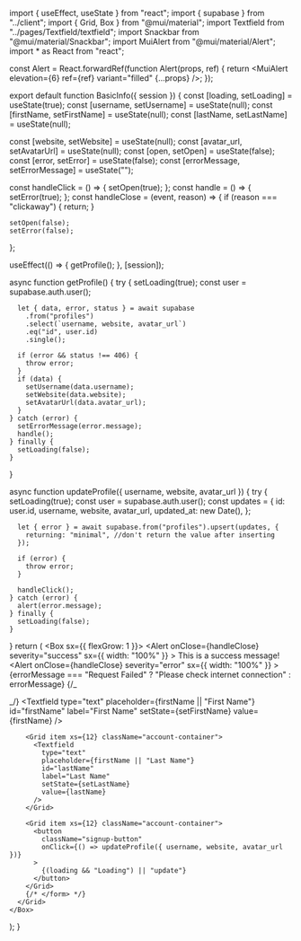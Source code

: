 import { useEffect, useState } from "react";
import { supabase } from "../client";
import { Grid, Box } from "@mui/material";
import Textfield from "../pages/Textfield/textfield";
import Snackbar from "@mui/material/Snackbar";
import MuiAlert from "@mui/material/Alert";
import \* as React from "react";

const Alert = React.forwardRef(function Alert(props, ref) {
return <MuiAlert elevation={6} ref={ref} variant="filled" {...props} />;
});

export default function BasicInfo({ session }) {
const [loading, setLoading] = useState(true);
const [username, setUsername] = useState(null);
const [firstName, setFirstName] = useState(null);
const [lastName, setLastName] = useState(null);

const [website, setWebsite] = useState(null);
const [avatar_url, setAvatarUrl] = useState(null);
const [open, setOpen] = useState(false);
const [error, setError] = useState(false);
const [errorMessage, setErrorMessage] = useState("");

const handleClick = () => {
setOpen(true);
};
const handle = () => {
setError(true);
};
const handleClose = (event, reason) => {
if (reason === "clickaway") {
return;
}

    setOpen(false);
    setError(false);

};

useEffect(() => {
getProfile();
}, [session]);

async function getProfile() {
try {
setLoading(true);
const user = supabase.auth.user();

      let { data, error, status } = await supabase
        .from("profiles")
        .select(`username, website, avatar_url`)
        .eq("id", user.id)
        .single();

      if (error && status !== 406) {
        throw error;
      }
      if (data) {
        setUsername(data.username);
        setWebsite(data.website);
        setAvatarUrl(data.avatar_url);
      }
    } catch (error) {
      setErrorMessage(error.message);
      handle();
    } finally {
      setLoading(false);
    }

}

async function updateProfile({ username, website, avatar_url }) {
try {
setLoading(true);
const user = supabase.auth.user();
const updates = {
id: user.id,
username,
website,
avatar_url,
updated_at: new Date(),
};

      let { error } = await supabase.from("profiles").upsert(updates, {
        returning: "minimal", //don't return the value after inserting
      });

      if (error) {
        throw error;
      }

      handleClick();
    } catch (error) {
      alert(error.message);
    } finally {
      setLoading(false);
    }

}
return (
<Box sx={{ flexGrow: 1 }}>
<Grid container spacing={2}>
<Grid item>
<Snackbar open={open} autoHideDuration={6000} onClose={handleClose}>
<Alert
onClose={handleClose}
severity="success"
sx={{ width: "100%" }} >
This is a success message!
</Alert>
</Snackbar>
<Snackbar open={error} autoHideDuration={6000} onClose={handleClose}>
<Alert
onClose={handleClose}
severity="error"
sx={{ width: "100%" }} >
{errorMessage === "Request Failed"
? "Please check internet connection"
: errorMessage}
</Alert>
</Snackbar>
</Grid>
{/_ <form className="account-container"> _/}
<Grid item xs={12} className="account-container">
<Textfield
type="text"
placeholder={firstName || "First Name"}
id="firstName"
label="First Name"
setState={setFirstName}
value={firstName}
/>
</Grid>

        <Grid item xs={12} className="account-container">
          <Textfield
            type="text"
            placeholder={firstName || "Last Name"}
            id="lastName"
            label="Last Name"
            setState={setLastName}
            value={lastName}
          />
        </Grid>

        <Grid item xs={12} className="account-container">
          <button
            className="signup-button"
            onClick={() => updateProfile({ username, website, avatar_url })}
          >
            {(loading && "Loading") || "update"}
          </button>
        </Grid>
        {/* </form> */}
      </Grid>
    </Box>

);
}

